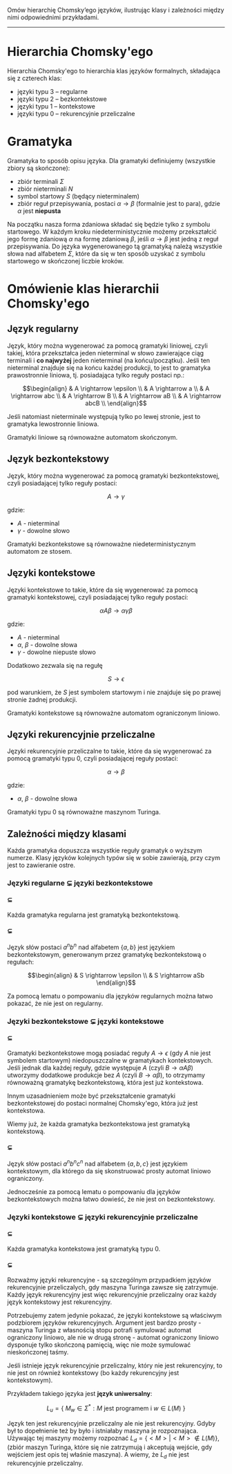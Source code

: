 Omów hierarchię Chomsky’ego języków, ilustrując klasy i zależności między
nimi odpowiednimi przykładami.

---

# Hierarchia Chomsky'ego
Hierarchia Chomsky'ego to hierarchia klas języków formalnych, składająca się z czterech klas:

* języki typu 3 – regularne
* języki typu 2 – bezkontekstowe
* języki typu 1 – kontekstowe
* języki typu 0 – rekurencyjnie przeliczalne

# Gramatyka
Gramatyka to sposób opisu języka. Dla gramatyki definiujemy (wszystkie zbiory są skończone):

* zbiór terminali $\Sigma$
* zbiór nieterminali $N$
* symbol startowy $S$ (będący nieterminalem)
* zbiór reguł przepisywania, postaci $\alpha \rightarrow \beta$ (formalnie jest to para), gdzie $\alpha$ jest **niepusta**

Na początku nasza forma zdaniowa składać się będzie tylko z symbolu startowego. W każdym kroku niedeterministycznie możemy przekształcić jego formę zdaniową $\alpha$ na formę zdaniową $\beta$, jeśli $\alpha \rightarrow \beta$ jest jedną z reguł przepisywania. Do języka wygenerowanego tą gramatyką należą wszystkie słowa nad alfabetem $\Sigma$, które da się w ten sposób uzyskać z symbolu startowego w skończonej liczbie kroków.

# Omówienie klas hierarchii Chomsky'ego

## Język regularny
Język, który można wygenerować za pomocą gramatyki liniowej, czyli takiej, która przekształca jeden nieterminal w słowo zawierające ciąg terminali i **co najwyżej** jeden nieterminal (na końcu/początku). Jeśli ten nieterminal znajduje się na końcu każdej produkcji, to jest to gramatyka prawostronnie liniowa, tj. posiadająca tylko reguły postaci np.:

$$\begin{align}
& A \rightarrow \epsilon \\
& A \rightarrow a \\
& A \rightarrow abc \\
& A \rightarrow B \\
& A \rightarrow aB \\
& A \rightarrow abcB \\
\end{align}$$

Jeśli natomiast nieterminale występują tylko po lewej stronie, jest to gramatyka lewostronnie liniowa.

Gramatyki liniowe są równoważne automatom skończonym.

## Język bezkontekstowy
Język, który można wygenerować za pomocą gramatyki bezkontekstowej, czyli posiadającej tylko reguły postaci:

$$A \rightarrow \gamma$$

gdzie:

* $A$ - nieterminal
* $\gamma$ - dowolne słowo

Gramatyki bezkontekstowe są równoważne niedeterministycznym automatom ze stosem.

## Języki kontekstowe
Języki kontekstowe to takie, które da się wygenerować za pomocą gramatyki kontekstowej, czyli posiadającej tylko reguły postaci:

$$\alpha A\beta \rightarrow \alpha\gamma\beta$$

gdzie:

* $A$ - nieterminal
* $\alpha$, $\beta$ - dowolne słowa
* $\gamma$ - dowolne niepuste słowo

Dodatkowo zezwala się na regułę

$$S \rightarrow \epsilon$$

pod warunkiem, że $S$ jest symbolem startowym i nie znajduje się po prawej stronie żadnej produkcji.

Gramatyki kontekstowe są równoważne automatom ograniczonym liniowo.

## Języki rekurencyjnie przeliczalne
Języki rekurencyjnie przeliczalne to takie, które da się wygenerować za pomocą gramatyki typu 0, czyli posiadającej reguły postaci:

$$\alpha \rightarrow \beta$$

gdzie:

* $\alpha$, $\beta$ - dowolne słowa

Gramatyki typu 0 są równoważne maszynom Turinga.

## Zależności między klasami
Każda gramatyka dopuszcza wszystkie reguły gramatyk o wyższym numerze. Klasy języków kolejnych typów się w sobie zawierają, przy czym jest to zawieranie ostre.

### Języki regularne $\subsetneq$ języki bezkontekstowe
#### $\subseteq$
Każda gramatyka regularna jest gramatyką bezkontekstową.

#### $\subsetneq$
Język słów postaci $a^nb^n$ nad alfabetem $\{a, b\}$ jest językiem bezkontekstowym, generowanym przez gramatykę bezkontekstową o regułach:

$$\begin{align}
& S \rightarrow \epsilon \\
& S \rightarrow aSb
\end{align}$$

Za pomocą lematu o pompowaniu dla języków regularnych można łatwo pokazać, że nie jest on regularny.

### Języki bezkontekstowe $\subsetneq$ języki kontekstowe
#### $\subseteq$
Gramatyki bezkontekstowe mogą posiadać reguły $A \rightarrow \epsilon$ (gdy $A$ nie jest symbolem startowym) niedopuszczalne w gramatykach kontekstowych. Jeśli jednak dla każdej reguły, gdzie występuje $A$ (czyli $B \rightarrow \alpha A\beta$) utworzymy dodatkowe produkcje bez $A$ (czyli $B \rightarrow \alpha\beta$), to otrzymamy równoważną gramatykę bezkontekstową, która jest już kontekstowa.

Innym uzasadnieniem może być przekształcenie gramatyki bezkontekstowej do postaci normalnej Chomsky'ego, która już jest kontekstowa.

Wiemy już, że każda gramatyka bezkontekstowa jest gramatyką kontekstową.

#### $\subsetneq$
Język słów postaci $a^nb^nc^n$ nad alfabetem $\{a, b, c\}$ jest językiem kontekstowym, dla którego da się skonstruować prosty automat liniowo ograniczony.

Jednocześnie za pomocą lematu o pompowaniu dla języków bezkontekstowych można łatwo dowieść, że nie jest on bezkontekstowy.

### Języki kontekstowe $\subsetneq$ języki rekurencyjnie przeliczalne
#### $\subseteq$
Każda gramatyka kontekstowa jest gramatyką typu 0.

#### $\subsetneq$
Rozważmy języki rekurencyjne - są szczególnym przypadkiem języków rekurencyjnie przeliczalych, gdy maszyna Turinga zawsze się zatrzymuje. Każdy język rekurencyjny jest więc rekurencyjnie przeliczalny oraz każdy język kontekstowy jest rekurencyjny.

Potrzebujemy zatem jedynie pokazać, że języki kontekstowe są właściwym podzbiorem języków rekurencyjnych. Argument jest bardzo prosty - maszyna Turinga z własnością stopu potrafi symulować automat ograniczony liniowo, ale nie w drugą stronę - automat ograniczony liniowo dysponuje tylko skończoną pamięcią, więc nie może symulować nieskończonej taśmy.

Jeśli istnieje język rekurencyjnie przeliczalny, który nie jest rekurencyjny, to nie jest on również kontekstowy (bo każdy rekurencyjny jest kontekstowym).

Przykładem takiego języka jest **język uniwersalny**:

$$L_u = \{\ M_w \in \Sigma^{\ast} : M \text{ jest programem i } w \in L(M)\ \}$$

Język ten jest rekurencyjnie przeliczalny ale nie jest rekurencyjny. Gdyby był to dopełnienie też by było i istniałaby maszyna je rozpoznająca. Używając tej maszyny możemy rozpoznać $L_{d} = \{ <M> | <M>\notin L(M) \},$ (zbiór maszyn Turinga, które się nie zatrzymują i akceptują wejście, gdy wejściem jest opis tej właśnie maszyna). A wiemy, że $L_d$ nie jest rekurencyjnie przeliczalny.
